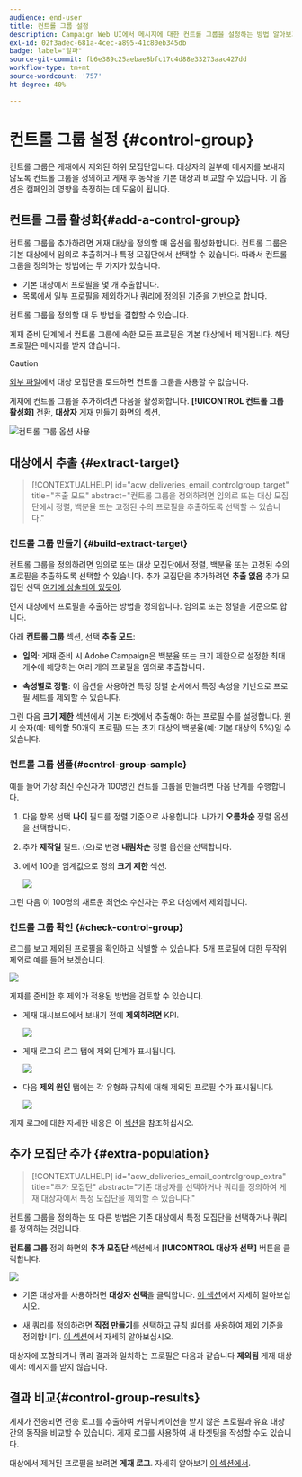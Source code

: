 ```yaml
---
audience: end-user
title: 컨트롤 그룹 설정
description: Campaign Web UI에서 메시지에 대한 컨트롤 그룹을 설정하는 방법 알아보기
exl-id: 02f3adec-681a-4cec-a895-41c80eb345db
badge: label="알파"
source-git-commit: fb6e389c25aebae8bfc17c4d88e33273aac427dd
workflow-type: tm+mt
source-wordcount: '757'
ht-degree: 40%

---
```


# 컨트롤 그룹 설정 {#control-group}

컨트롤 그룹은 게재에서 제외된 하위 모집단입니다. 대상자의 일부에 메시지를 보내지 않도록 컨트롤 그룹을 정의하고 게재 후 동작을 기본 대상과 비교할 수 있습니다. 이 옵션은 캠페인의 영향을 측정하는 데 도움이 됩니다.

## 컨트롤 그룹 활성화{#add-a-control-group}

컨트롤 그룹을 추가하려면 게재 대상을 정의할 때 옵션을 활성화합니다. 컨트롤 그룹은 기본 대상에서 임의로 추출하거나 특정 모집단에서 선택할 수 있습니다. 따라서 컨트롤 그룹을 정의하는 방법에는 두 가지가 있습니다.

* 기본 대상에서 프로필을 몇 개 추출합니다.
* 목록에서 일부 프로필을 제외하거나 쿼리에 정의된 기준을 기반으로 합니다.

컨트롤 그룹을 정의할 때 두 방법을 결합할 수 있습니다.

게재 준비 단계에서 컨트롤 그룹에 속한 모든 프로필은 기본 대상에서 제거됩니다. 해당 프로필은 메시지를 받지 않습니다.

>[!CAUTION]
>
>[외부 파일](file-audience.md)에서 대상 모집단을 로드하면 컨트롤 그룹을 사용할 수 없습니다.

게재에 컨트롤 그룹을 추가하려면 다음을 활성화합니다. **[!UICONTROL 컨트롤 그룹 활성화]** 전환, **대상자** 게재 만들기 화면의 섹션.

![컨트롤 그룹 옵션 사용](assets/control-group1.png)


## 대상에서 추출 {#extract-target}

>[!CONTEXTUALHELP]
>id="acw_deliveries_email_controlgroup_target"
>title="추출 모드"
>abstract="컨트롤 그룹을 정의하려면 임의로 또는 대상 모집단에서 정렬, 백분율 또는 고정된 수의 프로필을 추출하도록 선택할 수 있습니다."


### 컨트롤 그룹 만들기 {#build-extract-target}

컨트롤 그룹을 정의하려면 임의로 또는 대상 모집단에서 정렬, 백분율 또는 고정된 수의 프로필을 추출하도록 선택할 수 있습니다. 추가 모집단을 추가하려면 **추출 없음** 추가 모집단 선택 [여기에 상술되어 있듯이](#extra-population).

먼저 대상에서 프로필을 추출하는 방법을 정의합니다. 임의로 또는 정렬을 기준으로 합니다.

아래 **컨트롤 그룹** 섹션, 선택 **추출 모드**:

* **임의**: 게재 준비 시 Adobe Campaign은 백분율 또는 크기 제한으로 설정한 최대 개수에 해당하는 여러 개의 프로필을 임의로 추출합니다.

* **속성별로 정렬**: 이 옵션을 사용하면 특정 정렬 순서에서 특정 속성을 기반으로 프로필 세트를 제외할 수 있습니다.


그런 다음 **크기 제한** 섹션에서 기본 타겟에서 추출해야 하는 프로필 수를 설정합니다. 원시 숫자(예: 제외할 50개의 프로필) 또는 초기 대상의 백분율(예: 기본 대상의 5%)일 수 있습니다.


### 컨트롤 그룹 샘플{#control-group-sample}

예를 들어 가장 최신 수신자가 100명인 컨트롤 그룹을 만들려면 다음 단계를 수행합니다.

1. 다음 항목 선택 **나이** 필드를 정렬 기준으로 사용합니다. 나가기 **오름차순** 정렬 옵션을 선택합니다.
1. 추가 **제작일** 필드. (으)로 변경 **내림차순** 정렬 옵션을 선택합니다.
1. 에서 100을 임계값으로 정의 **크기 제한** 섹션.

   ![](assets/control-group2.png)

그런 다음 이 100명의 새로운 최연소 수신자는 주요 대상에서 제외됩니다.

### 컨트롤 그룹 확인 {#check-control-group}

로그를 보고 제외된 프로필을 확인하고 식별할 수 있습니다. 5개 프로필에 대한 무작위 제외로 예를 들어 보겠습니다.

![](assets/control-group4.png)

게재를 준비한 후 제외가 적용된 방법을 검토할 수 있습니다.

* 게재 대시보드에서 보내기 전에 **제외하려면** KPI.

  ![](assets/control-group5.png)

* 게재 로그의 로그 탭에 제외 단계가 표시됩니다.

  ![](assets/control-group-sample-logs.png)
<!--

 * The **Exclusion logs** tab displays each profile and the related exclusion **Reason**.

    ![](assets/control-group6.png)
-->

* 다음 **제외 원인** 탭에는 각 유형화 규칙에 대해 제외된 프로필 수가 표시됩니다.

  ![](assets/control-group7.png)

게재 로그에 대한 자세한 내용은 이 [섹션](../monitor/delivery-logs.md)을 참조하십시오.

## 추가 모집단 추가 {#extra-population}

>[!CONTEXTUALHELP]
>id="acw_deliveries_email_controlgroup_extra"
>title="추가 모집단"
>abstract="기존 대상자를 선택하거나 쿼리를 정의하여 게재 대상자에서 특정 모집단을 제외할 수 있습니다."

컨트롤 그룹을 정의하는 또 다른 방법은 기존 대상에서 특정 모집단을 선택하거나 쿼리를 정의하는 것입니다.

**컨트롤 그룹** 정의 화면의 **추가 모집단** 섹션에서 **[!UICONTROL 대상자 선택]** 버튼을 클릭합니다.

![](assets/control-group3.png)

* 기존 대상자를 사용하려면 **대상자 선택**&#x200B;을 클릭합니다. [이 섹션](add-audience.md)에서 자세히 알아보십시오.

* 새 쿼리를 정의하려면 **직접 만들기**&#x200B;를 선택하고 규칙 빌더를 사용하여 제외 기준을 정의합니다. [이 섹션](segment-builder.md)에서 자세히 알아보십시오.

대상자에 포함되거나 쿼리 결과와 일치하는 프로필은 다음과 같습니다 **제외됨** 게재 대상에서: 메시지를 받지 않습니다.

## 결과 비교{#control-group-results}

게재가 전송되면 전송 로그를 추출하여 커뮤니케이션을 받지 않은 프로필과 유효 대상 간의 동작을 비교할 수 있습니다. 게재 로그를 사용하여 새 타겟팅을 작성할 수도 있습니다.

대상에서 제거된 프로필을 보려면 **게재 로그**. 자세히 알아보기 [이 섹션에서](#check-control-group).


